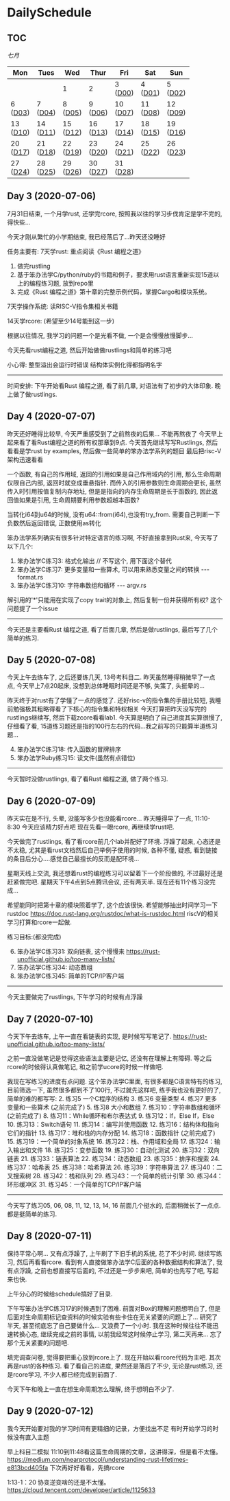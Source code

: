 
# DailySchedule

## **TOC**

 *七月*                

| Mon                    | Tues                   | Wed                    | Thur                   | Fri                    | Sat                    | Sun                    |
|------------------------|------------------------|------------------------|------------------------|------------------------|------------------------|------------------------|
|                        |                        | 1  <br>   | 2  <br>   | 3  <br> ([D00](#00))   | 4  <br> ([D01](#001))   | 5  <br> ([D02](#002))   |
| 6  <br> ([D03](#003))   | 7  <br> ([D04](#004))   | 8  <br> ([D05](#005))   | 9  <br> ([D06](#006))   | 10 <br> ([D07](#007))   | 11 <br> ([D08](#008))   | 12 <br> ([D09](#009))   |
| 13 <br> ([D10](#010))   | 14 <br> ([D11](#011))   | 15 <br> ([D12](#012))   | 16 <br> ([D13](#013))   | 17 <br> ([D14](#014))   | 18 <br> ([D15](#015)) | 19 <br> ([D16](#016)) |
| 20 <br> ([D17](#017)) | 21 <br> ([D18](#018)) | 22 <br> ([D19](#019)) | 23 <br> ([D20](#020)) | 24 <br> ([D21](#021)) | 25 <br> ([D22](#022)) | 26 <br> ([D23](#023)) |
| 27 <br> ([D24](#024)) | 28 <br> ([D25](#025)) | 29 <br> ([D26](#026)) | 30 <br> ([D27](#027)) | 31 <br> ([D28](#028)) |                        |                        |


<span id="003"></span>
## Day 3 (2020-07-06)

7月31日结束, 一个月学rust, 还学完rcore, 按照我以往的学习步伐肯定是学不完的, 得快些...

今天才刚从繁忙的小学期结束, 我已经落后了...昨天还没睡好

任务主要有:
7天学rust:
重点阅读《Rust 编程之道》
 
1. 做完rustling
2. 基于笨办法学C/python/ruby的书籍和例子，要求用rust语言重新实现15道以上的编程练习题, 放到repo里
3. 完成《Rust 编程之道》第十章的完整示例代码，掌握Cargo和模块系统。

7天学操作系统:
读RISC-V指令集相关书籍

14天学rcore: (希望至少14号能到这一步)

根据以往情况, 我学习的问题一个是光看不做, 一个是会慢慢放慢脚步...

今天先看rust编程之道, 然后开始做做rustlings和简单的练习吧

小心得:
整型溢出会运行时错误
结构体实例化得都指明名字

-------

时间安排: 下午开始看Rust 编程之道, 看了前几章, 对语法有了初步的大体印象.
晚上做了做rustlings.

<span id="004"></span>
## Day 4 (2020-07-07)

昨天还好睡得比较早, 今天严重感受到了之前熬夜的后果... 不能再熬夜了
今天早上起来看了看Rust编程之道的所有权那章到9点.
今天首先继续写写Rustlings, 
然后看看是学rust by examples, 然后做一些简单的笨办法学系列的题目
最后把risc-V架构迅速看看

一个函数, 有自己的作用域, 返回的引用如果是自己作用域内的引用, 那么生命周期仅限自己内部, 返回时就变成垂悬指针. 而传入的引用参数则生命周期会更长, 虽然传入时引用按值复制内存地址, 但是是指向的内存生命周期是长于函数的, 因此返回值如果是引用, 生命周期要利用参数超越本函数?

当转化i64到u64的时候, 没有u64::from(i64),也没有try_from. 需要自己判断一下负数然后返回错误, 正数使用as转化

笨办法学系列确实有很多针对特定语言的练习啊, 不好直接拿到Rust来, 今天写了以下几个: 
1. 笨办法学C练习3: 格式化输出 // 不写这个, 用下面这个替代
2. 笨办法学C练习7: 更多变量和一些算术, 可以用来熟悉变量之间的转换 --- format.rs
3. 笨办法学C练习10: 字符串数组和循环 --- argv.rs


解引用的'*'只能用在实现了copy trait的对象上, 然后复制一份并获得所有权? 这个问题提了一个issue

---------

今天还是主要看Rust 编程之道, 看了后面几章, 然后是做rustlings, 最后写了几个简单的练习.

<span id="005"></span>
## Day 5 (2020-07-08)

今天上午去练车了, 之后还要练几天, 13号考科目二.
昨天虽然睡得稍微早了一点点, 今天早上7点20起床, 没想到总体睡眠时间还是不够, 失策了, 头挺晕的...

昨天终于对rust有了学懂了一点的感觉了.
还好risc-v的指令集的手册比较短, 我睡前勉强极其粗略得看了下核心的指令集和特权相关
今天打算把昨天没写完的rustlings继续写, 然后下载zcore看看lab1.
今天算是明白了自己进度其实算很慢了, 仔细看了看, 15道练习题还是指的100行左右的代码...我之前写的只能算半道练习题...

4. 笨办法学C练习18: 传入函数的冒牌排序
5. 笨办法学Ruby练习15: 读文件(虽然有点错位)

----------

今天暂时没做rustlings, 看了看Rust 编程之道, 做了两个练习.


<span id="006"></span>
## Day 6 (2020-07-09)

昨天实在是不行, 头晕, 没能写多少也没能看rcore... 昨天睡得早了一点, 11:10-8:30 今天应该精力好点吧
现在先看一眼rcore, 再继续学rust吧.

今天做完了rustlings, 看了看rcore前几个lab并配好了环境. 浮躁了起来, 心态还是不太稳, 尤其是看rust文档然后自己举例子使用的时候, 各种不懂, 疑惑, 看到链接的条目后分心....感觉自己最擅长的反而是配环境...

星期天线上交流, 我还想着rust的编程练习可以留着下一个阶段做的, 不过最好还是赶紧做完吧.
星期天下午4点到5点腾讯会议, 还有两天半. 现在还有11个练习没完成...

希望能同时把第十章的模块照着学了, 这个应该很快.
希望能够抽出时间学习一下rustdoc
https://doc.rust-lang.org/rustdoc/what-is-rustdoc.html 
riscV的相关学习打算和rcore一起做.

练习目标:(都没完成)

6. 笨办法学C练习31: 双向链表, 这个慢慢来
https://rust-unofficial.github.io/too-many-lists/
7. 笨办法学C练习34: 动态数组
8. 笨办法学C练习45: 简单的TCP/IP客户端

---------

今天主要做完了rustlings, 下午学习的时候有点浮躁


<span id="007"></span>
## Day 7 (2020-07-10)

今天下午去练车, 上午一直在看链表的实现, 是时候写写笔记了.
https://rust-unofficial.github.io/too-many-lists/

之前一直没做笔记是觉得这些语法主要是记忆, 还没有在理解上有障碍. 等之后rcore的时候得认真做笔记, 和之前学ucore的时候一样做吧.

我现在写练习的进度有点问题. 这个笨办法学C里面, 有很多都是C语言特有的练习, 目前筛选一下, 虽然很多都到不了100行, 不过就先这样吧, 练手我也没有更好的了, 简单的难的都写写: 
2. 练习5 一个C程序的结构
3. 练习6 变量类型
4. 练习7 更多变量和一些算术 (之前完成了)
5. 练习8 大小和数组
7. 练习10：字符串数组和循环 (之前完成了)
8. 练习11：While循环和布尔表达式
9. 练习12：If，Else If，Else
10. 练习13：Switch语句
11. 练习14：编写并使用函数
12. 练习16：结构体和指向它们的指针
13. 练习17：堆和栈的内存分配
14. 练习18：函数指针 (之前完成了)
15. 练习19：一个简单的对象系统
16. 练习22：栈、作用域和全局
17. 练习24：输入输出和文件
18. 练习25：变参函数
19. 练习30：自动化测试
20. 练习32：双向链表
21. 练习33：链表算法
22. 练习34：动态数组
23. 练习35：排序和搜索
24. 练习37：哈希表
25. 练习38：哈希算法
26. 练习39：字符串算法
27. 练习40：二叉搜索树
28. 练习42：栈和队列
29. 练习43：一个简单的统计引擎
30. 练习44：环形缓冲区
31. 练习45：一个简单的TCP/IP客户端

---------
今天写了练习05, 06, 08, 11, 12, 13, 14, 16
前面几个挺水的, 后面稍微长了一点点. 都是挺简单的练习.

<span id="008"></span>
## Day 8 (2020-07-11)

保持平常心啊... 又有点浮躁了, 上午刷了下旧手机的系统, 花了不少时间.
继续写练习, 然后再看看rcore.
看到有人直接做笨办法学C后面的各种数据结构和算法了, 我有点浮躁, 之前也想直接写后面的, 不过还是一步步来吧, 简单的也先写了吧, 写起来也快.

上午分心的时候给schedule搞好了目录.

下午写笨办法学C练习17的时候遇到了困难. 前面对Box的理解问题想明白了, 但是后面对生命周期标记查资料的时候实验有些卡住在无关紧要的问题上了... 研究了半天, 甚至彻底忘了自己要做什么... 又浪费了一个小时. 我在这种时候往往不能迅速转换心态, 继续完成之前的事情, 以前我经常这时候停止学习, 第二天再来...
忘了那个无关紧要的问题吧.

填完调查问卷, 觉得要把重心放到rcore上了. 现在开始以看rcore代码为主吧. 其次再是rust的各种练习.
看了看自己的进度, 果然还是落后了不少, 无论是rust练习, 还是rcore学习, 不少人都已经完成到前面了. 

今天下午和晚上一直在想生命周期怎么理解, 终于想明白不少了.


<span id="009"></span>
## Day 9 (2020-07-12)

我今天开始要对我的学习时间有更精细的记录，方便找出不足
有时开始学习的时候没有直入主题

早上科目二模拟
11:10到11:48看这篇生命周期的文章，这讲得深，但是看不太懂。https://medium.com/nearprotocol/understanding-rust-lifetimes-e813bcd405fa
下次再好好看看，先搞rcore

1:13-1：20 协变逆变啥的还是不太懂。 
https://cloud.tencent.com/developer/article/1125633